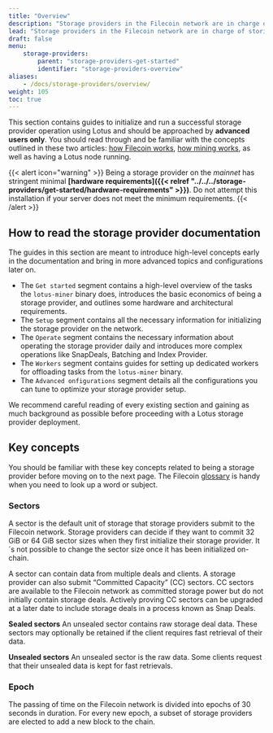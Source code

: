 ```yaml
---
title: "Overview"
description: "Storage providers in the Filecoin network are in charge of storing, providing content and creating consensus."
lead: "Storage providers in the Filecoin network are in charge of storing, providing content and creating consensus."
draft: false
menu:
    storage-providers:
        parent: "storage-providers-get-started"
        identifier: "storage-providers-overview"
aliases:
    - /docs/storage-providers/overview/
weight: 105
toc: true
---
```


This section contains guides to initialize and run a successful storage provider operation using Lotus and should be approached by **advanced users only**. You should read through and be familiar with the concepts outlined in these two articles: [how Filecoin works](https://docs.filecoin.io/about-filecoin/how-filecoin-works/), [how mining works](https://docs.filecoin.io/mine/how-mining-works/), as well as having a Lotus node running.

{{< alert icon="warning" >}}
Being a storage provider on the _mainnet_ has stringent minimal **[hardware requirements]({{< relref "../../../storage-providers/get-started/hardware-requirements" >}})**. Do not attempt this installation if your server does not meet the minimum requirements.
{{< /alert >}}

## How to read the storage provider documentation

The guides in this section are meant to introduce high-level concepts early in the documentation and bring in more advanced topics and configurations later on. 

- The `Get started` segment contains a high-level overview of the tasks the `lotus-miner` binary does, introduces the basic economics of being a storage provider, and outlines some hardware and architectural requirements.
- The `Setup` segment contains all the necessary information for initializing the storage provider on the network.
- The `Operate` segment contains the necessary information about operating the storage provider daily and introduces more complex operations like SnapDeals, Batching and Index Provider.
- The `Workers` segment contains guides for setting up dedicated workers for offloading tasks from the `lotus-miner` binary.
- The `Advanced onfigurations` segment details all the configurations you can tune to optimize your storage provider setup.

We recommend careful reading of every existing section and gaining as much background as possible before proceeding with a Lotus storage provider deployment.

## Key concepts
You should be familiar with these key concepts related to being a storage provider before moving on to the next page. The Filecoin [glossary](https://spec.filecoin.io/#section-glossary) is handy when you need to look up a word or subject.

### Sectors

A sector is the default unit of storage that storage providers submit to the Filecoin network. Storage providers can decide if they want to commit 32 GiB or 64 GiB sector sizes when they first initialize their storage provider. It´s not possible to change the sector size once it has been initialized on-chain.

A sector can contain data from multiple deals and clients. A storage provider can also submit “Committed Capacity” (CC) sectors. CC sectors are available to the Filecoin network as committed storage power but do not initially contain storage deals. Actively proving CC sectors can be upgraded at a later date to include storage deals in a process known as Snap Deals.

**Sealed sectors**
An unsealed sector contains raw storage deal data. These sectors may optionally be retained if the client requires fast retrieval of their data.

**Unsealed sectors**
An unsealed sector is the raw data. Some clients request that their unsealed data is kept for fast retrievals.

### Epoch

The passing of time on the Filecoin network is divided into epochs of 30 seconds in duration. For every new epoch, a subset of storage providers are elected to add a new block to the chain.